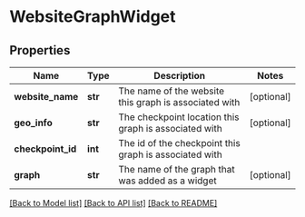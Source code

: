 # WebsiteGraphWidget

## Properties
Name | Type | Description | Notes
------------ | ------------- | ------------- | -------------
**website_name** | **str** | The name of the website this graph is associated with | [optional] 
**geo_info** | **str** | The checkpoint location this graph is associated with | [optional] 
**checkpoint_id** | **int** | The id of the checkpoint this graph is associated with | 
**graph** | **str** | The name of the graph that was added as a widget | [optional] 

[[Back to Model list]](../README.md#documentation-for-models) [[Back to API list]](../README.md#documentation-for-api-endpoints) [[Back to README]](../README.md)

